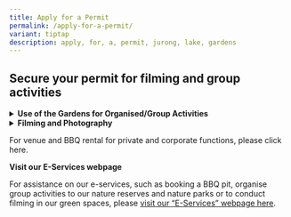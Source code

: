 ```yaml
---
title: Apply for a Permit
permalink: /apply-for-a-permit/
variant: tiptap
description: apply, for, a, permit, jurong, lake, gardens
---
```

<h2><strong>Secure your permit for filming and group activities</strong></h2>
<div data-type="detailGroup" class="isomer-accordion isomer-accordion-white">
<details class="isomer-details">
<summary><strong>Use of the Gardens for Organised/Group Activities</strong>
</summary>
<div data-type="detailsContent" class="isomer-details-content">
<p></p>
<p>Jurong Lake Gardens is a public garden for the enjoyment of all. Any form
of set-up, structure, equipment etc. is not permitted without prior approval
of NParks.&nbsp;Activities promoting a cause or activities which inconvenience
or cause discomfort to other visitors will not be permitted.&nbsp;</p>
<p></p>
<p>For use of the Gardens for organised or group activities, please submit
the application below.</p>
<p></p>
<p>Please note that approval of this application does not grant you exclusive
use of shelters, lawns or any other areas in the Gardens.</p>
<p></p>
<p>Applications must be submitted at least 14 days prior to the proposed
date of use.</p>
<p></p>
<p><u>Apply for a Permit to use the space</u>
</p>
</div>
</details>
<details class="isomer-details">
<summary><strong>Filming and Photography</strong>
</summary>
<div data-type="detailsContent" class="isomer-details-content">
<p></p>
<p>Prior approval for filming and commercial photography in the Gardens is
required.</p>
<p></p>
<p>Casual photography sessions (such as family portraits and graduations)
do not require submission.</p>
<p></p>
<p>Applications have to be submitted at least 14 days prior to the proposed
filming or photography dates.&nbsp;</p>
<p></p>
<p><u>Apply for a filming and photography permit</u>
</p>
<p></p>
<p>Things to note:</p>
<ul data-tight="true" class="tight">
<li>
<p>Filming and photography are NOT allowed at Clusia Cove, Forest Ramble
and Entrance Pavilion for the convenience of other garden users</p>
</li>
</ul>
</div>
</details>
</div>
<p>For venue and BBQ rental for private and corporate functions, please click
here.</p>
<p></p>
<p><strong>Visit our E-Services webpage</strong>
</p>
<p>For assistance on our e-services, such as booking a BBQ pit, organise
group activities to our nature reserves and nature parks or to conduct
filming in our green spaces, please&nbsp;<a href="https://nam12.safelinks.protection.outlook.com/?url=https%3A%2F%2Fwww.nparks.gov.sg%2Fservices%2Fparks-permits-and-applications&amp;data=05%7C01%7C%7C124a646d8cfb4a1c136008da26a64e01%7C84df9e7fe9f640afb435aaaaaaaaaaaa%7C1%7C0%7C637864793017771876%7CUnknown%7CTWFpbGZsb3d8eyJWIjoiMC4wLjAwMDAiLCJQIjoiV2luMzIiLCJBTiI6Ik1haWwiLCJXVCI6Mn0%3D%7C3000%7C%7C%7C&amp;sdata=x7fuxK8Y%2B0yOn03uu84kwveG6TQOWN1tcNtRsPGD5tU%3D&amp;reserved=0" rel="noopener noreferrer" target="_blank">visit our “E-Services” webpage here</a>.</p>